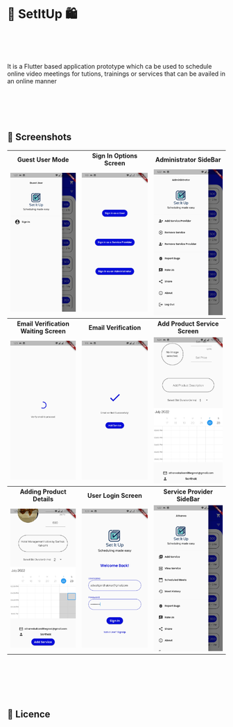 # 🛒 SetItUp 🛍
 
<BR><BR><BR> 


 It is a Flutter based application prototype which ca be used to schedule online video meetings for tutions, trainings or services that can be availed in an online manner
 




<BR> 

 
<BR><BR>

## 📸 Screenshots

<table>
  <tr>
    <th>Guest User Mode</th>
    <th>Sign In Options Screen</th>
    <th>Administrator SideBar</th>
  </tr>
  <tr>
    <td><img src="https://github.com/KulkarniAtharva/Set-It-Up/blob/master/Screenshot/Guest_User_Mode_1.jpg" width="250px"></td>
    <td><img src="https://github.com/KulkarniAtharva/Set-It-Up/blob/master/Screenshot/Sign_In_Options_Screen_2.jpg" width="250px"></td>
    <td><img src="https://github.com/KulkarniAtharva/Set-It-Up/blob/master/Screenshot/Administrator_SideBar_3.jpg" width="250px"></td>
  </tr>
 
 <tr>
    <th>Email Verification Waiting Screen</th>
    <th>Email Verification</th>
    <th>Add Product Service Screen</th>
  </tr>
  <tr>
    <td><img src="https://github.com/KulkarniAtharva/Set-It-Up/blob/master/Screenshot/Email_Verification_Waiting_Screen_4.jpg" width="250px"></td>
    <td><img src="https://github.com/KulkarniAtharva/Set-It-Up/blob/master/Screenshot/Email_Verification_Screen_5.jpg" width="250px"></td>
    <td><img src="https://github.com/KulkarniAtharva/Set-It-Up/blob/master/Screenshot/Add_Product_ServiceScreen_6.jpg" width="250px"></td>
  </tr>
  
  <tr>
    <th>Adding Product Details</th>
    <th>User Login Screen</th>
    <th>Service Provider SideBar</th>
  </tr>
  <tr>
    <td><img src="https://github.com/KulkarniAtharva/Set-It-Up/blob/master/Screenshot/Adding_Product_Details_7.jpg" width="250px"></td>
    <td><img src="https://github.com/KulkarniAtharva/Set-It-Up/blob/master/Screenshot/User_Login_Screen_8.jpg" width="250px"></td>
    <td><img src="https://github.com/KulkarniAtharva/Set-It-Up/blob/master/Screenshot/Service_Provider_SideBar_9.jpg" width="250px"></td>
  </tr>
</table>

  
<BR><BR>
   


  
  








 
 <BR><BR>
 
 ## 📜 Licence
